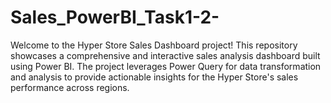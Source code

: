 # Sales_PowerBI_Task1-2-
Welcome to the Hyper Store Sales Dashboard project! This repository showcases a comprehensive and interactive sales analysis dashboard built using Power BI. The project leverages Power Query for data transformation and analysis to provide actionable insights for the Hyper Store's sales performance across regions.
